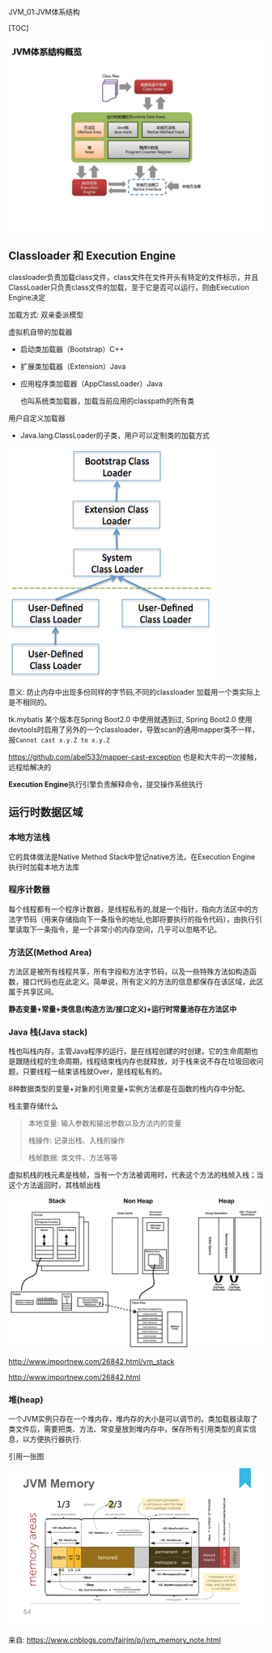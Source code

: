 JVM_01:JVM体系结构

[TOC]

![image-20180917214855307](../../image/image-20180917214855307.png)

## Classloader 和 Execution Engine



classloader负责加载class文件，class文件在文件开头有特定的文件标示，并且ClassLoader只负责class文件的加载，至于它是否可以运行，则由Execution Engine决定 

加载方式: 双亲委派模型

虚拟机自带的加载器

- 启动类加载器（Bootstrap）C++
- 扩展类加载器（Extension）Java
- 应用程序类加载器（AppClassLoader）Java

  也叫系统类加载器，加载当前应用的classpath的所有类

用户自定义加载器  

- Java.lang.ClassLoader的子类，用户可以定制类的加载方式

![img](../../image/classloader.png)

意义: 防止内存中出现多份同样的字节码,不同的classloader 加载用一个类实际上是不相同的。

tk.mybatis 某个版本在Spring Boot2.0 中使用就遇到过, Spring Boot2.0 使用 devtools时启用了另外的一个classloader，导致scan的通用mapper类不一样，报`Cannot cast x.y.Z to x.y.Z`

https://github.com/abel533/mapper-cast-exception  也是和大牛的一次接触，远程给解决的

**Execution Engine**执行引擎负责解释命令，提交操作系统执行

## 运行时数据区域

### 本地方法栈

它的具体做法是Native Method Stack中登记native方法，在Execution Engine 执行时加载本地方法库

### 程序计数器

每个线程都有一个程序计数器，是线程私有的,就是一个指针，指向方法区中的方法字节码（用来存储指向下一条指令的地址,也即将要执行的指令代码），由执行引擎读取下一条指令，是一个非常小的内存空间，几乎可以忽略不记。

### 方法区(Method Area)

方法区是被所有线程共享，所有字段和方法字节码，以及一些特殊方法如构造函数，接口代码也在此定义。简单说，所有定义的方法的信息都保存在该区域，此区属于共享区间。 

**静态变量+常量+类信息(构造方法/接口定义)+运行时常量池存在方法区中**

### Java 栈(Java stack)

栈也叫栈内存，主管Java程序的运行，是在线程创建的时创建，它的生命周期也是跟随线程的生命周期，线程结束栈内存也就释放，对于栈来说不存在垃圾回收问题，只要线程一结束该栈就Over，是线程私有的。 

8种数据类型的变量+对象的引用变量+实例方法都是在函数的栈内存中分配。

栈主要存储什么

> 本地变量: 输入参数和输出参数以及方法内的变量
>
> 栈操作: 记录出栈、入栈的操作
>
> 栈帧数据: 类文件、方法等等

虚拟机栈的栈元素是栈帧，当有一个方法被调用时，代表这个方法的栈帧入栈；当这个方法返回时，其栈帧出栈

![img](../../image/vm-stack.png)

http://www.importnew.com/26842.html/vm_stack

http://www.importnew.com/26842.html

### 堆(heap)

一个JVM实例只存在一个堆内存，堆内存的大小是可以调节的。类加载器读取了类文件后，需要把类、方法、常变量放到堆内存中，保存所有引用类型的真实信息，以方便执行器执行.

引用一张图

![image-20180927184211834](../../image/jvm02.png)

来自: https://www.cnblogs.com/fairjm/p/jvm_memory_note.html
